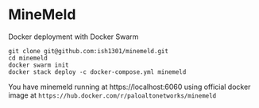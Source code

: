 # MineMeld

Docker deployment with Docker Swarm

    git clone git@github.com:ish1301/minemeld.git
    cd minemeld
    docker swarm init
    docker stack deploy -c docker-compose.yml minemeld

You have minemeld running at https://localhost:6060 using official docker image at `https://hub.docker.com/r/paloaltonetworks/minemeld`
